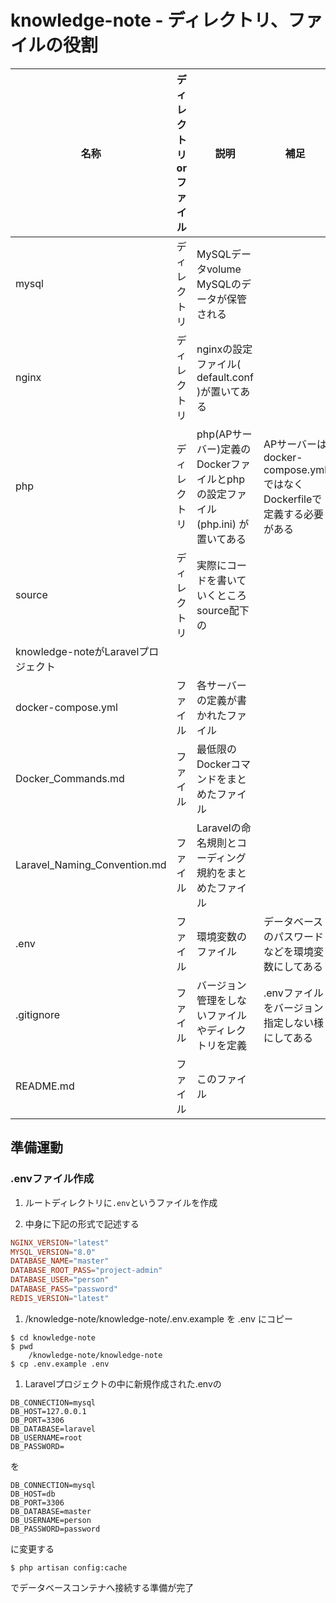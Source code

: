 # knowledge-note - ディレクトリ、ファイルの役割

| 名称 | ディレクトリorファイル | 説明 | 補足 |
| ---- | ---- | ---- | ---- |
| mysql | ディレクトリ | MySQLデータvolume MySQLのデータが保管される | |
| nginx | ディレクトリ | nginxの設定ファイル( default.conf )が置いてある | |
| php | ディレクトリ | php(APサーバー)定義のDockerファイルとphpの設定ファイル(php.ini) が置いてある | APサーバーはdocker-compose.ymlではなくDockerfileで定義する必要がある |
| source | ディレクトリ | 実際にコードを書いていくところ source配下の
knowledge-noteがLaravelプロジェクト | 
| docker-compose.yml | ファイル | 各サーバーの定義が書かれたファイル | |
| Docker_Commands.md | ファイル | 最低限のDockerコマンドをまとめたファイル | |
| Laravel_Naming_Convention.md | ファイル | Laravelの命名規則とコーディング規約をまとめたファイル | |
| .env | ファイル | 環境変数のファイル | データベースのパスワードなどを環境変数にしてある | |
| .gitignore | ファイル | バージョン管理をしないファイルやディレクトリを定義 | .envファイルをバージョン指定しない様にしてある |
| README.md | ファイル | このファイル | |

## 準備運動

### .envファイル作成
1. ルートディレクトリに`.env`というファイルを作成

1. 中身に下記の形式で記述する
```conf
NGINX_VERSION="latest"
MYSQL_VERSION="8.0"
DATABASE_NAME="master"
DATABASE_ROOT_PASS="project-admin"
DATABASE_USER="person"
DATABASE_PASS="password"
REDIS_VERSION="latest"
```

1. /knowledge-note/knowledge-note/.env.example を .env にコピー
```shell
$ cd knowledge-note
$ pwd
    /knowledge-note/knowledge-note
$ cp .env.example .env
```

1. Laravelプロジェクトの中に新規作成された.envの
```
DB_CONNECTION=mysql
DB_HOST=127.0.0.1
DB_PORT=3306
DB_DATABASE=laravel
DB_USERNAME=root
DB_PASSWORD=
```
を
```
DB_CONNECTION=mysql
DB_HOST=db
DB_PORT=3306
DB_DATABASE=master
DB_USERNAME=person
DB_PASSWORD=password
```
に変更する

```shell
$ php artisan config:cache
```

でデータベースコンテナへ接続する準備が完了
